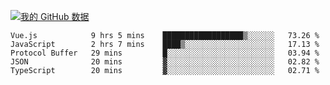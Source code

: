 [![我的 GitHub 数据](https://github-readme-stats.vercel.app/api?username=unbrain&?theme=dark)]()

<!--START_SECTION:waka-->
```text
Vue.js            9 hrs 5 mins    ██████████████████▒░░░░░░   73.26 % 
JavaScript        2 hrs 7 mins    ████▒░░░░░░░░░░░░░░░░░░░░   17.13 % 
Protocol Buffer   29 mins         █░░░░░░░░░░░░░░░░░░░░░░░░   03.94 % 
JSON              20 mins         ▓░░░░░░░░░░░░░░░░░░░░░░░░   02.82 % 
TypeScript        20 mins         ▓░░░░░░░░░░░░░░░░░░░░░░░░   02.71 % 
```
<!--END_SECTION:waka-->
